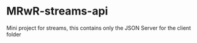 # MRwR-streams-api
Mini project for streams, this contains only the JSON Server for the client folder
